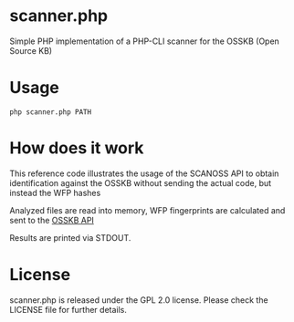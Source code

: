 # scanner.php

Simple PHP implementation of a PHP-CLI scanner for the OSSKB (Open Source KB)

# Usage

```
php scanner.php PATH
```

# How does it work

This reference code illustrates the usage of the SCANOSS API to obtain identification against the OSSKB without sending the actual code, but instead the WFP hashes

Analyzed files are read into memory, WFP fingerprints are calculated and sent to the [OSSKB API](https://osskb.org)

Results are printed via STDOUT.

# License

scanner.php is released under the GPL 2.0 license. Please check the LICENSE file for further details.


